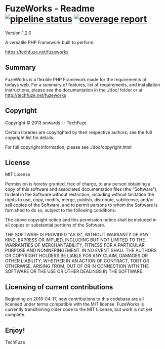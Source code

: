 FuzeWorks - Readme [![pipeline status](http://git.i15.nl/fuzeworks/core/badges/development/pipeline.svg)](http://git.i15.nl/fuzeworks/core/commits/development) [![coverage report](http://git.i15.nl/fuzeworks/core/badges/development/coverage.svg)](http://git.i15.nl/fuzeworks/core/commits/development)
===================

Version 1.2.0

A versatile PHP Framework built to perform.

https://techfuze.net/fuzeworks

Summary
-------

FuzeWorks is a flexible PHP Framework made for the requirements of todays web.
For a summary of features, list of requirements, and installation instructions,
please see the documentation in the ./doc/ folder or at http://techfuze.net/fuzeworks

Copyright
---------

Copyright © 2013 onwards -- TechFuze

Certain libraries are copyrighted by their respective authors;
see the full copyright list for details.

For full copyright information, please see ./doc/copyright.html

License
-------

MIT License

Permission is hereby granted, free of charge, to any person obtaining a copy
of this software and associated documentation files (the "Software"), to deal
in the Software without restriction, including without limitation the rights
to use, copy, modify, merge, publish, distribute, sublicense, and/or sell
copies of the Software, and to permit persons to whom the Software is
furnished to do so, subject to the following conditions:

The above copyright notice and this permission notice shall be included in all
copies or substantial portions of the Software.

THE SOFTWARE IS PROVIDED "AS IS", WITHOUT WARRANTY OF ANY KIND, EXPRESS OR
IMPLIED, INCLUDING BUT NOT LIMITED TO THE WARRANTIES OF MERCHANTABILITY,
FITNESS FOR A PARTICULAR PURPOSE AND NONINFRINGEMENT. IN NO EVENT SHALL THE
AUTHORS OR COPYRIGHT HOLDERS BE LIABLE FOR ANY CLAIM, DAMAGES OR OTHER
LIABILITY, WHETHER IN AN ACTION OF CONTRACT, TORT OR OTHERWISE, ARISING FROM,
OUT OF OR IN CONNECTION WITH THE SOFTWARE OR THE USE OR OTHER DEALINGS IN THE
SOFTWARE.

Licensing of current contributions
----------------------------------

Beginning on 2018-04-17, new contributions to this codebase are all licensed
under terms compatible with the MIT license.  FuzeWorks is currently
transitioning older code to the MIT License, but work is not yet complete.

Enjoy!
------

TechFuze
